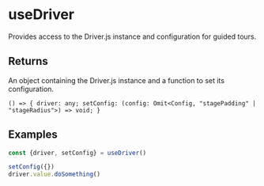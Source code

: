 # useDriver
Provides access to the Driver.js instance and configuration for guided tours.
## Returns
An object containing the Driver.js instance and a function to set its configuration.
```
() => { driver: any; setConfig: (config: Omit<Config, "stagePadding" | "stageRadius">) => void; }
```
## Examples
```ts
const {driver, setConfig} = useDriver()

setConfig({})
driver.value.doSomething()
```